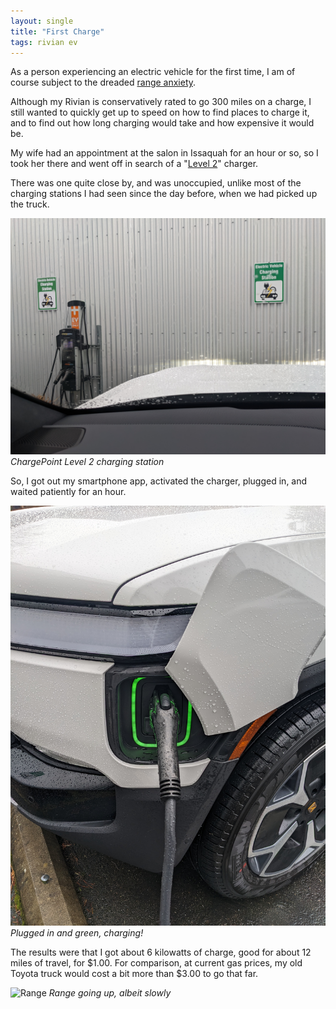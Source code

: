 ```yaml
---
layout: single
title: "First Charge"
tags: rivian ev
---
```


As a person experiencing an electric vehicle for the first time, I am
of course subject to the dreaded
[range anxiety](https://en.wikipedia.org/wiki/Range_anxiety).

Although my Rivian is conservatively rated to go 300 miles on a charge,
I still wanted to quickly get up to speed on how to find places to charge
it, and to find out how long charging would take and how expensive it
would be.

My wife had an appointment at the salon in Issaquah for an hour or so,
so I took her there and went off in search of a
"[Level 2](https://afdc.energy.gov/fuels/electricity_infrastructure.html)"
charger.

There was one quite close by, and was unoccupied, unlike most of the
charging stations I had seen since the day before, when we had picked
up the truck.

![ChargePoint](/assets/img/rivian/Rivian200.jpg)
*ChargePoint Level 2 charging station*

So, I got out my smartphone app, activated the charger, plugged in, and
waited patiently for an hour.

![PluggedIn](/assets/img/rivian/Rivian201.jpg)
*Plugged in and green, charging!*

The results were that I got about 6 kilowatts of charge, good for about
12 miles of travel, for $1.00. For comparison, at current gas prices, my
old Toyota truck would cost a bit more than $3.00 to go that far.

![Range](/assets/img/rivian/Rivian202.jpg)
*Range going up, albeit slowly*

